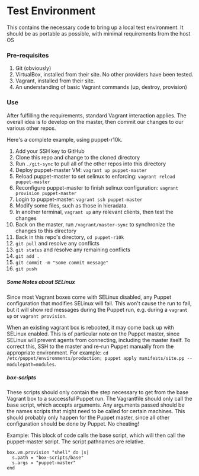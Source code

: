 # Test Environment

This contains the necessary code to bring up a local test environment.  It should be as portable as possible, with minimal requirements from the host OS

### Pre-requisites

1. Git (obviously)
1. VirtualBox, installed from their site.  No other providers have been tested.
1. Vagrant, installed from their site.
1. An understanding of basic Vagrant commands (up, destroy, provision)

### Use

After fulfilling the requirements, standard Vagrant interaction applies.  The overall idea is to develop on the master, then commit our changes to our various other repos.

Here's a complete example, using puppet-r10k.

1. Add your SSH key to GitHub
1. Clone this repo and change to the cloned directory
1. Run `./git-sync` to pull all of the other repos into this directory
1. Deploy puppet-master VM: `vagrant up puppet-master`
1. Reload puppet-master to set selinux to enforcing: `vagrant reload puppet-master`
1. Reconfigure puppet-master to finish selinux configuration: `vagrant provision puppet-master`
1. Login to puppet-master: `vagrant ssh puppet-master`
1. Modify some files, such as those in hieradata.
1. In another terminal, `vagrant up` any relevant clients, then test the changes
1. Back on the master, run `/vagrant/master-sync` to synchronize the changes to this directory
1. Back in this repo's directory, `cd puppet-r10k`
1. `git pull` and resolve any conflicts
1. `git status` and resolve any remaining conflicts
1. `git add .`
1. `git commit -m "Some commit message"`
1. `git push`

##### Some Notes about SELinux

Since most Vagrant boxes come with SELinux disabled, any Puppet configuration that modifies SELinux will fail.  This won't cause the run to fail, but it will show red messages during the Puppet run, e.g. during a `vagrant up` or `vagrant provision`.

When an existing vagrant box is rebooted, it may come back up with SELinux enabled.  This is of particular note on the Puppet master, since SELinux will prevent agents from connecting, including the master itself.  To correct this, SSH to the master and re-run Puppet manually from the appropriate environment.  For example: `cd /etc/puppet/environments/production; puppet apply manifests/site.pp --modulepath=modules`.

##### box-scripts

These scripts should only contain the step necessary to get from the base Vagrant box to a successful Puppet run.  The Vagrantfile should only call the base script, which accepts arguments.  Any arguments passed should be the names scripts that might need to be called for certain machines.  This should probably only happen for the Puppet master, since all other configuration should be done by Puppet.  No cheating!

Example:  This block of code calls the base script, which will then call the puppet-master script.  The script pathnames are relative.

    box.vm.provision "shell" do |s|
      s.path = "box-scripts/base"
      s.args = "puppet-master"
    end
